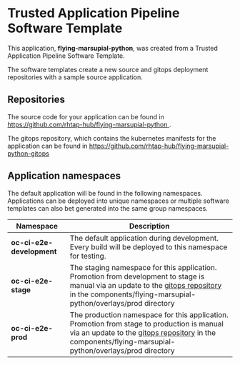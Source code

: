 # Trusted Application Pipeline Software Template

This application, **flying-marsupial-python**, was created from a Trusted Application Pipeline Software Template.

The software templates create a new source and gitops deployment repositories with a sample source application. 

## Repositories

The source code for your application can be found in [https://github.com/rhtap-hub/flying-marsupial-python ](https://github.com/rhtap-hub/flying-marsupial-python ).
 
The gitops repository, which contains the kubernetes manifests for the application can be found in 
[https://github.com/rhtap-hub/flying-marsupial-python-gitops ](https://github.com/rhtap-hub/flying-marsupial-python-gitops ) 

## Application namespaces 

The default application will be found in the following namespaces. Applications can be deployed into unique namespaces or multiple software templates can also bet generated into the same group namespaces.  

|  Namespace   |  Description   |  
| -------- | -------- |   
| **oc-ci-e2e-development** | The default application during development. Every build will be deployed to this namespace for testing. | 
| **oc-ci-e2e-stage** | The staging namespace for this application. Promotion from development to stage is manual via an update to the [gitops repository](https://github.com/rhtap-hub/flying-marsupial-python-gitops ) in the components/flying-marsupial-python/overlays/prod directory |  
| **oc-ci-e2e-prod** | The production namespace for this application. Promotion from stage to production is manual via an update to the [gitops repository](https://github.com/rhtap-hub/flying-marsupial-python-gitops ) in the components/flying-marsupial-python/overlays/prod directory | 